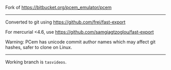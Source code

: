 Fork of https://bitbucket.org/pcem_emulator/pcem

----

Converted to git using https://github.com/frej/fast-export

For mercurial <4.6, use https://github.com/samgiagtzoglou/fast-export

Warning: PCem has unicode commit author names which may affect git hashes, safer to clone on Linux.

----

Working branch is `tasvideos`.
